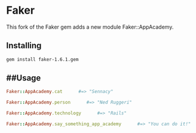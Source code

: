 Faker
=====
This fork of the Faker gem adds a new module Faker::AppAcademy.

Installing
----------
```bash
gem install faker-1.6.1.gem
```

##Usage
-----
```ruby
Faker::AppAcademy.cat      #=> "Sennacy"

Faker::AppAcademy.person      #=> "Ned Ruggeri"

Faker::AppAcademy.technology      #=> "Rails"

Faker::AppAcademy.say_something_app_academy      #=> "You can do it!"
```
